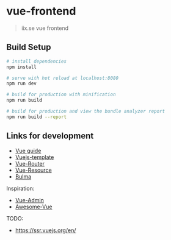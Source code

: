 # vue-frontend

> iix.se vue frontend

## Build Setup

``` bash
# install dependencies
npm install

# serve with hot reload at localhost:8080
npm run dev

# build for production with minification
npm run build

# build for production and view the bundle analyzer report
npm run build --report
```

## Links for development
* [Vue guide](https://vuejs.org/v2/guide/)
* [Vuejs-template](http://vuejs-templates.github.io/webpack/)
* [Vue-Router](https://router.vuejs.org/en/)
* [Vue-Resource](https://github.com/pagekit/vue-resource/tree/develop/docs)
* [Bulma](http://bulma.io/documentation/overview/start/)

Inspiration:
* [Vue-Admin](https://github.com/vue-bulma/vue-admin)
* [Awesome-Vue](https://github.com/vuejs/awesome-vue)

TODO:
* https://ssr.vuejs.org/en/

